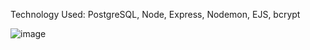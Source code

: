 Technology Used: PostgreSQL, Node, Express, Nodemon, EJS, bcrypt

![image](https://user-images.githubusercontent.com/88730354/153978882-e14afe36-133c-4d85-b713-210d1c32038e.png)
